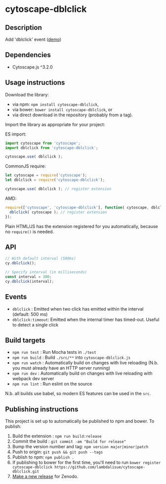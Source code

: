 cytoscape-dblclick
================================================================================


## Description

Add &#39;dblclick&#39; event ([demo](https://lambdalisue.github.io/cytoscape-dblclick))

## Dependencies

 * Cytoscape.js ^3.2.0


## Usage instructions

Download the library:
 * via npm: `npm install cytoscape-dblclick`,
 * via bower: `bower install cytoscape-dblclick`, or
 * via direct download in the repository (probably from a tag).

Import the library as appropriate for your project:

ES import:

```js
import cytoscape from 'cytoscape';
import dblclick from 'cytoscape-dblclick';

cytoscape.use( dblclick );
```

CommonJS require:

```js
let cytoscape = require('cytoscape');
let dblclick = require('cytoscape-dblclick');

cytoscape.use( dblclick ); // register extension
```

AMD:

```js
require(['cytoscape', 'cytoscape-dblclick'], function( cytoscape, dblclick ){
  dblclick( cytoscape ); // register extension
});
```

Plain HTML/JS has the extension registered for you automatically, because no `require()` is needed.


## API

```js
// With default interval (500ms)
cy.dblclick();

// Specify interval (in milliseconds)
const interval = 300;
cy.dblclick(interval);
```

## Events

- `dblclick` : Emitted when two click has emitted within the interval (default: 500 ms)
- `dblclick:timeout`: Emitted when the internal timer has timed-out. Useful to detect a single click

## Build targets

* `npm run test` : Run Mocha tests in `./test`
* `npm run build` : Build `./src/**` into `cytoscape-dblclick.js`
* `npm run watch` : Automatically build on changes with live reloading (N.b. you must already have an HTTP server running)
* `npm run dev` : Automatically build on changes with live reloading with webpack dev server
* `npm run lint` : Run eslint on the source

N.b. all builds use babel, so modern ES features can be used in the `src`.


## Publishing instructions

This project is set up to automatically be published to npm and bower.  To publish:

1. Build the extension : `npm run build:release`
1. Commit the build : `git commit -am "Build for release"`
1. Bump the version number and tag: `npm version major|minor|patch`
1. Push to origin: `git push && git push --tags`
1. Publish to npm: `npm publish .`
1. If publishing to bower for the first time, you'll need to run `bower register cytoscape-dblclick https://github.com/lambdalisue/cytoscape-dblclick.git`
1. [Make a new release](https://github.com/lambdalisue/cytoscape-dblclick/releases/new) for Zenodo.
